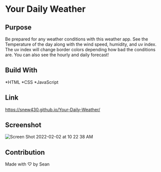 # Your Daily Weather
## Purpose

Be prepared for any weather conditions with this weather app.  See the Temperature of the day along with the wind speed, humidity, and uv index.  The uv index will change border colors depending how bad the conditions are.  You can also see the hourly and daily forecast!
## Build With

*HTML
*CSS
*JavaScript

## Link

https://snew430.github.io/Your-Daily-Weather/

## Screenshot

![Screen Shot 2022-02-02 at 10 22 38 AM](https://user-images.githubusercontent.com/93355113/152183279-fea25f07-1cb1-4e72-ac66-e6eb5297e641.png)


## Contribution

Made with ♡ by Sean